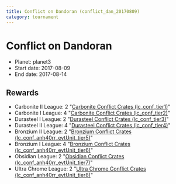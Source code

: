 ```yaml
---
title: Conflict on Dandoran (conflict_dan_20170809)
category: tournament
---
```

# Conflict on Dandoran

  * Planet: planet3
  * Start date: 2017-08-09
  * End date: 2017-08-14

## Rewards

  * Carbonite II League: 2 "[Carbonite Conflict Crates (lc_conf_tier1)](lc_conf_tier1.html)"
  * Carbonite I League: 4 "[Carbonite Conflict Crates (lc_conf_tier2)](lc_conf_tier2.html)"
  * Durasteel I League: 2 "[Durasteel Conflict Crates (lc_conf_tier3)](lc_conf_tier3.html)"
  * Durasteel II League: 4 "[Durasteel Conflict Crates (lc_conf_tier4)](lc_conf_tier4.html)"
  * Bronzium II League: 2 "[Bronzium Conflict Crates (lc_conf_anh40rr_evtUnit_tier5)](lc_conf_anh40rr_evtUnit_tier5.html)"
  * Bronzium I League: 4 "[Bronzium Conflict Crates (lc_conf_anh40rr_evtUnit_tier6)](lc_conf_anh40rr_evtUnit_tier6.html)"
  * Obsidian League: 2 "[Obsidian Conflict Crates (lc_conf_anh40rr_evtUnit_tier7)](lc_conf_anh40rr_evtUnit_tier7.html)"
  * Ultra Chrome League: 2 "[Ultra Chrome Conflict Crates (lc_conf_anh40rr_evtUnit_tier8)](lc_conf_anh40rr_evtUnit_tier8.html)"

